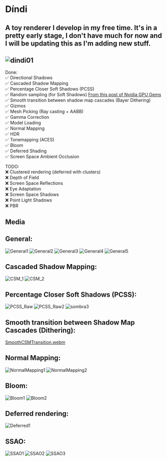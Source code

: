 # Díndi
A toy renderer I develop in my free time.
It's in a pretty early stage, I don't have much for now and I will be updating this as I'm adding new stuff.
---------------------------------------------------------------------------------------------------------------
![dindi01](https://github.com/dindii/Dindi/assets/19862090/c3e63b57-0986-4cc6-9490-4b1387be595b)
---------------------------------------------------------------------------------------------------------------

Done:  
✅ Directional Shadows  
✅ Cascaded Shadow Mapping  
✅ Percentage Closer Soft Shadows (PCSS)  
✅ Random sampling (for Soft Shadows) [From this post of Nvidia GPU Gems](https://developer.nvidia.com/gpugems/gpugems2/part-ii-shading-lighting-and-shadows/chapter-17-efficient-soft-edged-shadows-using)  
✅ Smooth transition between shadow map cascades (Bayer Dithering)  
✅ Gizmos  
✅ Mesh Picking (Ray casting + AABB)  
✅ Gamma Correction  
✅ Model Loading  
✅ Normal Mapping  
✅ HDR  
✅ Tonemapping (ACES)  
✅ Bloom  
✅ Deferred Shading  
✅ Screen Space Ambient Occlusion  

TODO:  
❌ Clustered rendering (deferred with clusters)  
❌ Depth of Field  
❌ Screen Space Reflections  
❌ Eye Adaptation  
❌ Screen Space Shadows  
❌ Point Light Shadows  
❌ PBR  



Media
---------------------------------------------------------------------------------------------------------------
General:
---------------------------------------------------------------------------------------------------------------
![General1](https://github.com/dindii/Dindi/assets/19862090/3a5303bb-a219-4a87-b4b3-e82bd7c97ecb)
![General2](https://github.com/dindii/Dindi/assets/19862090/5a3205ad-8b7a-4697-bacb-825c96626f7f)
![General3](https://github.com/dindii/Dindi/assets/19862090/867d9cca-16ca-4e5a-be32-0cd083e600ff)
![General4](https://github.com/dindii/Dindi/assets/19862090/c842e74c-8a18-4a05-bb65-dfddd627eaf1)
![General5](https://github.com/dindii/Dindi/assets/19862090/8834c659-74fa-4878-a76b-c85470db709f)

Cascaded Shadow Mapping:
---------------------------------------------------------------------------------------------------------------
![CSM_1](https://github.com/dindii/Dindi/assets/19862090/63f68f03-fd41-4d99-9564-02e9f5e454a0)
![CSM_2](https://github.com/dindii/Dindi/assets/19862090/01cd3691-dabe-4e2c-b2af-f2015af655dc)


Percentage Closer Soft Shadows (PCSS):
---------------------------------------------------------------------------------------------------------------
![PCSS_Raw](https://github.com/dindii/Dindi/assets/19862090/5dbee663-0c9c-4c14-a2fa-60652e4375d8)
![PCSS_Raw2](https://github.com/dindii/Dindi/assets/19862090/0f546b76-8c80-42d3-b8c4-9b7aba60ca65)
![sombra3](https://github.com/dindii/Dindi/assets/19862090/45e4bd91-c439-4eb8-aa07-a295e3cb4775)


Smooth transition between Shadow Map Cascades (Dithering):
---------------------------------------------------------------------------------------------------------------
[SmoothCSMTransition.webm](https://github.com/dindii/Dindi/assets/19862090/699bbf4f-2dcb-41ec-8a9e-9e341227ff1c)

 
Normal Mapping:
---------------------------------------------------------------------------------------------------------------
![NormalMapping1](https://github.com/user-attachments/assets/c8b6333f-bc3d-4ad9-b03e-152b271fce04)
![NormalMapping2](https://github.com/user-attachments/assets/7dfa01b8-c669-4f10-9721-5920f705947a)

Bloom:
---------------------------------------------------------------------------------------------------------------
![Bloom1](https://github.com/user-attachments/assets/42be01bf-3082-4d83-870a-c8931c80a5a9)
![Bloom2](https://github.com/user-attachments/assets/0a82a5d3-eda8-4925-b25d-56a6a54e8b32)

Deferred rendering:
---------------------------------------------------------------------------------------------------------------
![Deferred1](https://github.com/user-attachments/assets/47de6454-6260-48b6-9d4b-17ccaa9ba7af)

SSAO:
---------------------------------------------------------------------------------------------------------------
![SSAO1](https://github.com/user-attachments/assets/5ce04741-bfef-4bee-ba1a-0622a2fade24)
![SSAO2](https://github.com/user-attachments/assets/34905d4c-9b85-4681-80ee-5603daf16bec)
![SSAO3](https://github.com/user-attachments/assets/6ed26242-7dd7-46ea-ab10-0f7e27ef45d4)








